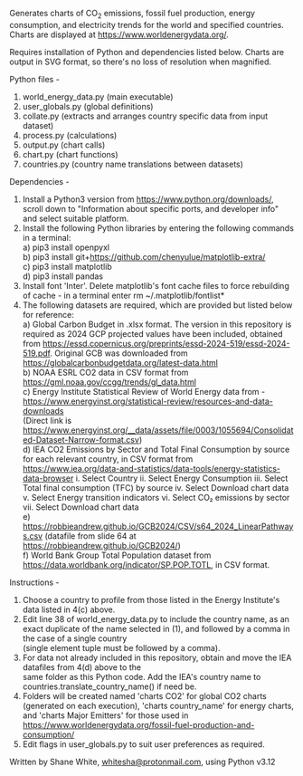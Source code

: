 Generates charts of CO<sub>2</sub> emissions, fossil fuel production, energy consumption, and electricity trends for
the world and specified countries. Charts are displayed at https://www.worldenergydata.org/.

Requires installation of Python and dependencies listed below. Charts are output in SVG format, so there's no loss of
resolution when magnified.

Python files -

1. world_energy_data.py (main executable)
2. user_globals.py (global definitions)
3. collate.py (extracts and arranges country specific data from input dataset)
4. process.py (calculations)
5. output.py (chart calls)
6. chart.py (chart functions)
7. countries.py (country name translations between datasets)

Dependencies -

1. Install a Python3 version from https://www.python.org/downloads/, scroll down to "Information about specific ports,
   and developer info" and select suitable platform.
2. Install the following Python libraries by entering the following commands in a terminal: <br>
   a) pip3 install openpyxl<br>
   b) pip3 install git+https://github.com/chenyulue/matplotlib-extra/<br>
   c) pip3 install matplotlib<br>
   d) pip3 install pandas<br>
3. Install font 'Inter'. Delete matplotlib's font cache files to force rebuilding of cache -
   in a terminal enter rm ~/.matplotlib/fontlist*
4. The following datasets are required, which are provided but listed below for reference:<br>
   a) Global Carbon Budget in .xlsx format. The version in this repository is required as 2024 GCP projected values have
   been included, obtained from https://essd.copernicus.org/preprints/essd-2024-519/essd-2024-519.pdf. Original GCB was
   downloaded from https://globalcarbonbudgetdata.org/latest-data.html<br>
   b) NOAA ESRL CO2 data in CSV format from https://gml.noaa.gov/ccgg/trends/gl_data.html<br>
   c) Energy Institute Statistical Review of World Energy data from -<br>
   https://www.energyinst.org/statistical-review/resources-and-data-downloads<br>
   (Direct link
   is https://www.energyinst.org/__data/assets/file/0003/1055694/Consolidated-Dataset-Narrow-format.csv)<br>
   d) IEA CO2 Emissions by Sector and Total Final Consumption by source for each relevant country, in CSV format
   from <br>
   https://www.iea.org/data-and-statistics/data-tools/energy-statistics-data-browser
   i. Select Country
   ii. Select Energy Consumption
   iii. Select Total final consumption (TFC) by source
   iv. Select Download chart data
   v. Select Energy transition indicators
   vi. Select CO₂ emissions by sector
   vii. Select Download chart data<br>
   e) https://robbieandrew.github.io/GCB2024/CSV/s64_2024_LinearPathways.csv (datafile from slide 64 at https://robbieandrew.github.io/GCB2024/)<br>
   f) World Bank Group Total Population dataset from https://data.worldbank.org/indicator/SP.POP.TOTL, in CSV format.<br>

Instructions -

1. Choose a country to profile from those listed in the Energy Institute's data listed in 4(c) above.
2. Edit line 38 of world_energy_data.py to include the country name,
   as an exact duplicate of the name selected in (1), and followed by a comma in the case of a single country <br>
   (single element tuple must be followed by a comma).
3. For data not already included in this repository, obtain and move the IEA datafiles from 4(d) above to the <br>
   same folder as this Python code. Add the IEA's country name to countries.translate_country_name() if need be.
4. Folders will be created named 'charts CO2' for global CO2 charts (generated on each execution),
   'charts country_name' for energy charts, and 'charts Major Emitters' for those used in<br>
   https://www.worldenergydata.org/fossil-fuel-production-and-consumption/
5. Edit flags in user_globals.py to suit user preferences as required.

Written by Shane White, whitesha@protonmail.com, using Python v3.12
